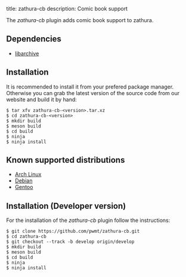 title: zathura-cb
description: Comic book support


The *zathura-cb* plugin adds comic book support to zathura.

## Dependencies

* [libarchive](http://www.libarchive.org/)


## Installation
It is recommended to install it from your prefered package manager. Otherwise
you can grab the latest version of the source code from our website and build it
by hand:

    $ tar xfv zathura-cb-<version>.tar.xz
    $ cd zathura-cb-<version>
    $ mkdir build
    $ meson build
    $ cd build
    $ ninja
    $ ninja install

## Known supported distributions
* [Arch Linux](https://aur.archlinux.org/packages/zathura-cb/)
* [Debian](http://packages.debian.org/en/sid/zathura-cb)
* [Gentoo](http://packages.gentoo.org/package/app-text/zathura-cb)

## Installation (Developer version)
For the installation of the *zathura-cb* plugin follow the
instructions:

    $ git clone https://github.com/pwmt/zathura-cb.git
    $ cd zathura-cb
    $ git checkout --track -b develop origin/develop
    $ mkdir build
    $ meson build
    $ cd build
    $ ninja
    $ ninja install
